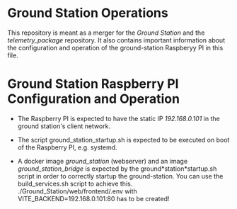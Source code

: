 # Ground Station Operations

This repository is meant as a merger for the _Ground Station_ and the _telemetry_package_ repository.
It also contains important information about the configuration and operation of the ground-station Raspberyy PI in this file.

# Ground Station Raspberry PI Configuration and Operation

- The Raspberry PI is expected to have the static IP _192.168.0.101_ in the ground station's client network.

- The script ground_station_startup.sh is expected to be executed on boot of the Raspberry PI, e.g. systemd.

- A docker image _ground_station_ (webserver) and an image _ground_station_bridge_ is expected by the ground\*station\*startup.sh script in order to correctly startup the ground-station. You can use the build_services.sh script to achieve this. ./Ground_Station/web/frontend/.env with VITE_BACKEND=192.168.0.101:80 has to be created!
